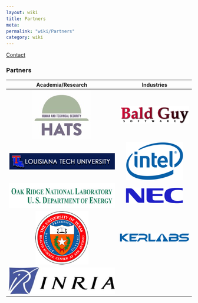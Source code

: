 ```yaml
---
layout: wiki
title: Partners
meta: 
permalink: "wiki/Partners"
category: wiki
---
```

<!-- Name: Partners -->
<!-- Version: 2 -->
<!-- Author: valleegr -->
[Contact](Contact) 

### Partners


| Academia/Research | Industries |
|:---:|:---:|
| [![UsableSecurity, Indiana University](../images/wiki/Partners/hatsWord2.jpg)](http://www.crest.iu.edu) | [![Bald Guy Software](../images/wiki/Partners/BGS_Logo.png)](http://www.systemimager.org/) |
| [![Louisiana Tech University](../images/wiki/Partners/latech.gif)](http://xcr.cenit.latech.edu/) | [![Intel Corporation](../images/wiki/Partners/intel.png)](http://www.intel.com/) |
| [![Oak Ridge National Laboratory](../images/wiki/Partners/ornl.jpg)](http://www.csm.ornl.gov/) | [![NEC High Performance Computing Europe](../images/wiki/Partners/neclogo.png)](http://www.hpce.nec.com/) |
| [![Computational Biology Initiative, University of Texas Health Sciences Center at San Antonio](../images/wiki/Partners/UTHSCSA_Seal_2x2_72dpi.jpg)](http://www.cbi.utsa.edu/) | [![Kerlabs](../images/wiki/Partners/kerlabs.png)](http://www.kerlabs.com/) | 
| [![The French National Institute for Research in Computer Science and Control](../images/wiki/Partners/inria.jpg)](http://www.inria.fr/index.en.html) ||

